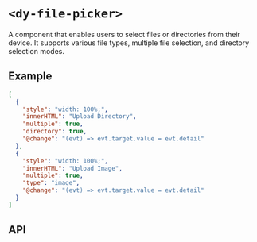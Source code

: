 # `<dy-file-picker>`

A component that enables users to select files or directories from their device. It supports various file types, multiple file selection, and directory selection modes.

## Example

<gbp-example name="dy-file-picker" src="https://esm.sh/duoyun-ui/elements/file-picker">

```json
[
  {
    "style": "width: 100%;",
    "innerHTML": "Upload Directory",
    "multiple": true,
    "directory": true,
    "@change": "(evt) => evt.target.value = evt.detail"
  },
  {
    "style": "width: 100%;",
    "innerHTML": "Upload Image",
    "multiple": true,
    "type": "image",
    "@change": "(evt) => evt.target.value = evt.detail"
  }
]
```

</gbp-example>

## API

<gbp-api src="/src/elements/file-picker.ts"></gbp-api>
